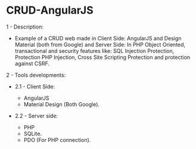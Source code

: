 # CRUD-AngularJS

1 - Description:

- Example of a CRUD web made in Client Side: AngularJS and Design Material (both from Google) and Server Side: In PHP Object Oriented, 
transactional and security features like: SQL Injection Protection, Protection PHP Injection, Cross Site Scripting Protection and protection against CSRF. 

2 - Tools developments: 

- 2.1 - Client Side: 
  - AngularJS 
  - Material Design (Both Google). 

- 2.2 - Server side: 
  - PHP
  - SQLite. 
  - PDO (For PHP connection).
